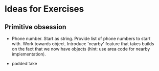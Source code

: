Ideas for Exercises
===================

Primitive obsession
-------------------

- Phone number. Start as string. Provide list of phone numbers to start with.
  Work towards object. Introduce 'nearby' feature that takes builds on the fact
  that we now have objects (hint: use area code for nearby implementation).

- padded take
